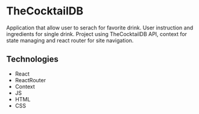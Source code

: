 # TheCocktailDB

Application that allow user to serach for favorite drink. User instruction and ingredients for single drink. Project using TheCocktailDB API, context for state managing and react router for site navigation.

## Technologies

- React
- ReactRouter
- Context
- JS
- HTML
- CSS
